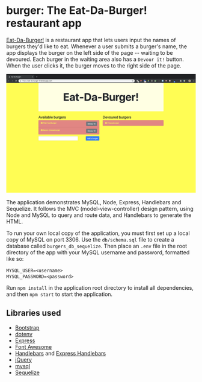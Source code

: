# burger: The Eat-Da-Burger! restaurant app

[Eat-Da-Burger!](https://eat-da-burger-4.herokuapp.com/) is a restaurant app
that lets users input the names of burgers they'd like to eat. Whenever a user
submits a burger's name, the app displays the burger on the left side of the
page -- waiting to be devoured.  Each burger in the waiting area also has a
`Devour it!` button. When the user clicks it, the burger moves to the right
side of the page.

![Eat-Da-Burger! screenshot](public/assets/img/eat-da-burger_screenshot.png)

The application demonstrates MySQL, Node, Express, Handlebars and Sequelize.
It follows the MVC (model-view-controller) design pattern, using Node and
MySQL to query and route data, and Handlebars to generate the HTML.

To run your own local copy of the application, you must first set up a local
copy of MySQL on port 3306. Use the `db/schema.sql` file to create a database
called `burgers_db_sequelize`. Then place an `.env` file in the root directory
of the app with your MySQL username and password, formatted like so:

```
MYSQL_USER=<username>
MYSQL_PASSWORD=<password>
```

Run `npm install` in the application root directory to install all
dependencies, and then `npm start` to start the application.

## Libraries used

* [Bootstrap](https://getbootstrap.com/)
* [dotenv](https://github.com/motdotla/dotenv#readme)
* [Express](https://expressjs.com/)
* [Font Awesome](https://fontawesome.com/)
* [Handlebars](http://handlebarsjs.com/) and [Express Handlebars](https://github.com/ericf/express-handlebars)
* [jQuery](https://jquery.com/)
* [mysql](https://github.com/mysqljs/mysql#readme)
* [Sequelize](http://docs.sequelizejs.com/)

